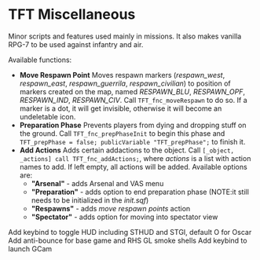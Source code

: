# TFT Miscellaneous

Minor scripts and features used mainly in missions. It also makes vanilla RPG-7 to be used against infantry and air.

Available functions:
- **Move Respawn Point**
  Moves respawn markers (_respawn_west_, _respawn_east_, _respawn_guerrila_, _respawn_civilian_) to position of markers created on the map, named _RESPAWN_BLU_, _RESPAWN_OPF_, _RESPAWN_IND_, _RESPAWN_CIV_. Call `TFT_fnc_moveRespawn` to do so. If a marker is a dot, it will get invisible, otherwise it will become an undeletable icon.
- **Preparation Phase**
  Prevents players from dying and dropping stuff on the ground. Call `TFT_fnc_prepPhaseInit` to begin this phase and `TFT_prepPhase = false; publicVariable "TFT_prepPhase";` to finish it.
- **Add Actions**
  Adds certain addactions to the object. Call `[_object, _actions] call TFT_fnc_addActions;`, where _actions_ is a list with action names to add. If left empty, all actions will be added. Available options are:
    + **"Arsenal"** - adds Arsenal and VAS menu
    + **"Preparation"** - adds option to end preparation phase (NOTE:it still needs to be initialized in the _init.sqf_)
    + **"Respawns"** - adds _move respawn points_ action
    + **"Spectator"** - adds option for moving into spectator view

Add keybind to toggle HUD including STHUD and STGI, default O for Oscar
Add anti-bounce for base game and RHS GL smoke shells
Add keybind to launch GCam
